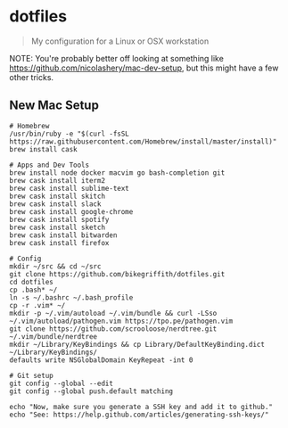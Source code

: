 # dotfiles

> My configuration for a Linux or OSX workstation


NOTE: You're probably better off looking at something like
https://github.com/nicolashery/mac-dev-setup, but this might have a few other
tricks.

## New Mac Setup

```
# Homebrew
/usr/bin/ruby -e "$(curl -fsSL https://raw.githubusercontent.com/Homebrew/install/master/install)"
brew install cask

# Apps and Dev Tools
brew install node docker macvim go bash-completion git
brew cask install iterm2
brew cask install sublime-text
brew cask install skitch
brew cask install slack
brew cask install google-chrome
brew cask install spotify
brew cask install sketch
brew cask install bitwarden
brew cask install firefox

# Config
mkdir ~/src && cd ~/src
git clone https://github.com/bikegriffith/dotfiles.git
cd dotfiles
cp .bash* ~/
ln -s ~/.bashrc ~/.bash_profile
cp -r .vim* ~/
mkdir -p ~/.vim/autoload ~/.vim/bundle && curl -LSso ~/.vim/autoload/pathogen.vim https://tpo.pe/pathogen.vim
git clone https://github.com/scrooloose/nerdtree.git ~/.vim/bundle/nerdtree
mkdir ~/Library/KeyBindings && cp Library/DefaultKeyBinding.dict ~/Library/KeyBindings/
defaults write NSGlobalDomain KeyRepeat -int 0

# Git setup
git config --global --edit
git config --global push.default matching

echo "Now, make sure you generate a SSH key and add it to github."
echo "See: https://help.github.com/articles/generating-ssh-keys/"
```
